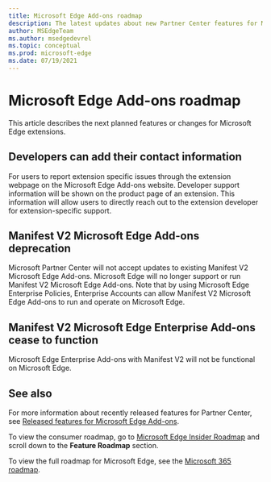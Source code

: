 ```yaml
---
title: Microsoft Edge Add-ons roadmap
description: The latest updates about new Partner Center features for Microsoft Edge extensions.
author: MSEdgeTeam
ms.author: msedgedevrel
ms.topic: conceptual
ms.prod: microsoft-edge
ms.date: 07/19/2021
---
```

# Microsoft Edge Add-ons roadmap

This article describes the next planned features or changes for Microsoft Edge extensions.


<!-- ====================================================================== -->
## Developers can add their contact information

For users to report extension specific issues through the extension webpage on the Microsoft Edge Add-ons website. Developer support information will be shown on the product page of an extension. This information will allow users to directly reach out to the extension developer for extension-specific support.


<!-- ====================================================================== -->
## Manifest V2 Microsoft Edge Add-ons deprecation

Microsoft Partner Center will not accept updates to existing Manifest V2 Microsoft Edge Add-ons.  Microsoft Edge will no longer support or run Manifest V2 Microsoft Edge Add-ons. Note that by using Microsoft Edge Enterprise Policies, Enterprise Accounts can allow Manifest V2 Microsoft Edge Add-ons to run and operate on Microsoft Edge.


<!-- ====================================================================== -->
## Manifest V2 Microsoft Edge Enterprise Add-ons cease to function
Microsoft Edge Enterprise Add-ons with Manifest V2 will not be functional on Microsoft Edge.


<!-- ====================================================================== -->
## See also

For more information about recently released features for Partner Center, see [Released features for Microsoft Edge Add-ons](released-features.md).

To view the consumer roadmap, go to [Microsoft Edge Insider Roadmap](https://www.microsoftedgeinsider.com/whats-next) and scroll down to the **Feature Roadmap** section. 

To view the full roadmap for Microsoft Edge, see the [Microsoft 365 roadmap](https://www.microsoft.com/microsoft-365/roadmap?filters=Microsoft%20Edge).
